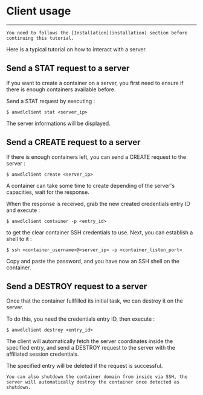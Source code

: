 # Client usage
---

```{warning}
You need to follows the [Installation](installation) section before continuing this tutorial.
```

Here is a typical tutorial on how to interact with a server.

## Send a STAT request to a server

If you want to create a container on a server, you first need to ensure if there is enough containers available before.

Send a STAT request by executing : 

```
$ anwdlclient stat <server_ip>
```

The server informations will be displayed.

## Send a CREATE request to a server

If there is enough containers left, you can send a CREATE request to the server : 

```
$ anwdlclient create <server_ip>
```

A container can take some time to create depending of the server's capacities, wait for the response.

When the response is received, grab the new created credentials entry ID and execute : 

```
$ anwdlclient container -p <entry_id>
```

to get the clear container SSH credentials to use. Next, you can establish a shell to it : 

```
$ ssh <container_username>@<server_ip> -p <container_listen_port>
```

Copy and paste the password, and you have now an SSH shell on the container.

## Send a DESTROY request to a server

Once that the container fullfilled its initial task, we can destroy it on the server.

To do this, you need the credentials entry ID, then execute : 

```
$ anwdlclient destroy <entry_id>
```

The client will automatically fetch the server coordinates inside the specified entry, and send a DESTROY request to the server with the affiliated session credentials.

The specified entry will be deleted if the request is successful.

```{note}
You can also shutdown the container domain from inside via SSH, the server will automatically destroy the container once detected as shutdown.
```